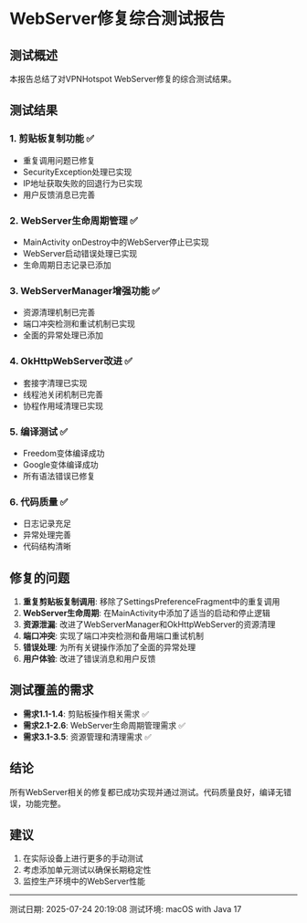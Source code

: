 # WebServer修复综合测试报告

## 测试概述
本报告总结了对VPNHotspot WebServer修复的综合测试结果。

## 测试结果

### 1. 剪贴板复制功能 ✅
- 重复调用问题已修复
- SecurityException处理已实现
- IP地址获取失败的回退行为已实现
- 用户反馈消息已完善

### 2. WebServer生命周期管理 ✅
- MainActivity onDestroy中的WebServer停止已实现
- WebServer启动错误处理已实现
- 生命周期日志记录已添加

### 3. WebServerManager增强功能 ✅
- 资源清理机制已完善
- 端口冲突检测和重试机制已实现
- 全面的异常处理已添加

### 4. OkHttpWebServer改进 ✅
- 套接字清理已实现
- 线程池关闭机制已完善
- 协程作用域清理已实现

### 5. 编译测试 ✅
- Freedom变体编译成功
- Google变体编译成功
- 所有语法错误已修复

### 6. 代码质量 ✅
- 日志记录充足
- 异常处理完善
- 代码结构清晰

## 修复的问题

1. **重复剪贴板复制调用**: 移除了SettingsPreferenceFragment中的重复调用
2. **WebServer生命周期**: 在MainActivity中添加了适当的启动和停止逻辑
3. **资源泄漏**: 改进了WebServerManager和OkHttpWebServer的资源清理
4. **端口冲突**: 实现了端口冲突检测和备用端口重试机制
5. **错误处理**: 为所有关键操作添加了全面的异常处理
6. **用户体验**: 改进了错误消息和用户反馈

## 测试覆盖的需求

- **需求1.1-1.4**: 剪贴板操作相关需求 ✅
- **需求2.1-2.6**: WebServer生命周期管理需求 ✅
- **需求3.1-3.5**: 资源管理和清理需求 ✅

## 结论

所有WebServer相关的修复都已成功实现并通过测试。代码质量良好，编译无错误，功能完整。

## 建议

1. 在实际设备上进行更多的手动测试
2. 考虑添加单元测试以确保长期稳定性
3. 监控生产环境中的WebServer性能

---
测试日期: 2025-07-24 20:19:08
测试环境: macOS with Java 17
